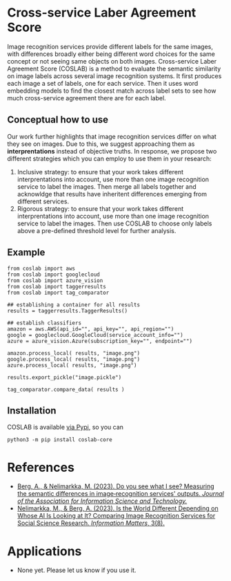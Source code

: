# Cross-service Laber Agreement Score

Image recognition services provide different labels for the same images, 
with differences broadly either being different word choices for the same 
concept or not seeing same objects on both images.
Cross-service Laber Agreement Score (COSLAB) is a method to evaluate the 
semantic similarity on image labels across several image recognition 
systems.
It first produces each image a set of labels, one for each service.
Then it uses word embedding models to find the closest match across label 
sets to see how much cross-service agreement there are for each label.

## Conceptual how to use

Our work further highlights that image recognition services differ on what 
they see on images.
Due to this, we suggest approaching them as **interprentations** instead 
of objective truths.
In response, we propose two different strategies which you can employ to 
use them in your research:

1. Inclusive strategy: to ensure that your work takes different 
interprentations into account, use more than one image recognition service 
to label the images.
Then merge all labels together and acknowldge that results have inheritent 
differences emerging from different services.
1. Rigorous strategy: to ensure that your work takes different 
interprentations into account, use more than one image recognition service 
to label the images.
Then use COSLAB to choose only labels above a pre-defined threshold level 
for further analysis.

## Example

```
from coslab import aws
from coslab import googlecloud
from coslab import azure_vision
from coslab import taggerresults
from coslab import tag_comparator

## establishing a container for all results
results = taggerresults.TaggerResults()

## establish classifiers
amazon = aws.AWS(api_id="", api_key="", api_region="")
google = googlecloud.GoogleCloud(service_account_info="")
azure = azure_vision.Azure(subscription_key="", endpoint="")

amazon.process_local( results, "image.png")
google.process_local( results, "image.png")
azure.process_local( results, "image.png")

results.export_pickle("image.pickle")

tag_comparator.compare_data( results )
```

## Installation

COSLAB is available [via Pypi](https://pypi.org/project/coslab-core/), so you can

```
python3 -m pip install coslab-core
```

# References

* [Berg, A., & Nelimarkka, M. (2023). Do you see what I see? Measuring the 
semantic differences in image‐recognition services' outputs. _Journal of 
the Association for Information Science and 
Technology._](https://asistdl.onlinelibrary.wiley.com/doi/full/10.1002/asi.24827)
* [Nelimarkka, M., & Berg, A. (2023). Is the World Different Depending on 
Whose AI Is Looking at It? Comparing Image Recognition Services for Social 
Science Research. _Information Matters_, 
3(8).](https://informationmatters.org/2023/08/is-the-world-different-depending-on-whose-ai-is-looking-at-it-comparing-image-recognition-services-for-social-science-research/) 

# Applications

* None yet. Please let us know if you use it.
